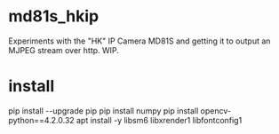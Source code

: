 # md81s_hkip
Experiments with the "HK" IP Camera MD81S and getting it to output an MJPEG stream over http. WIP.

# install
pip install --upgrade pip
pip install numpy
pip install opencv-python==4.2.0.32
apt install -y libsm6 libxrender1 libfontconfig1
